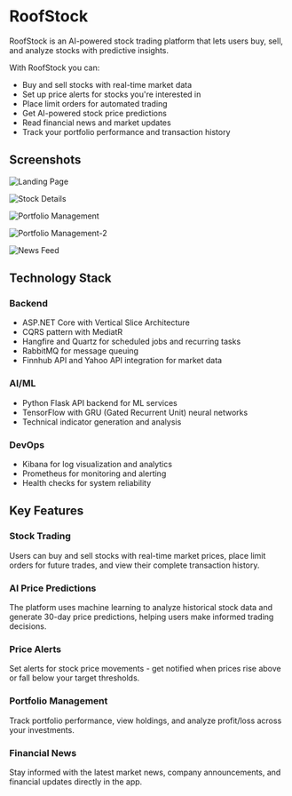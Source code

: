 # RoofStock

RoofStock is an AI-powered stock trading platform that lets users buy, sell, and analyze stocks with predictive insights.

With RoofStock you can:
* Buy and sell stocks with real-time market data
* Set up price alerts for stocks you're interested in
* Place limit orders for automated trading
* Get AI-powered stock price predictions
* Read financial news and market updates
* Track your portfolio performance and transaction history

## Screenshots

![Landing Page](https://github.com/user-attachments/assets/afc05384-fca9-4e4a-b1e5-b51d97206945)

![Stock Details](https://github.com/user-attachments/assets/512e4796-d858-439e-a875-8d670067f950)

![Portfolio Management](https://github.com/user-attachments/assets/4f9468b2-34e0-40e7-b863-81b5e96f6132)

![Portfolio Management-2](https://github.com/user-attachments/assets/c90df977-c1d8-4e77-be11-0f2844d3c648)

![News Feed](https://github.com/user-attachments/assets/1e80e352-130e-4ce2-b590-fededff8198b)



## Technology Stack

### Backend
- ASP.NET Core with Vertical Slice Architecture
- CQRS pattern with MediatR
- Hangfire and Quartz for scheduled jobs and recurring tasks
- RabbitMQ for message queuing 
- Finnhub API and Yahoo API integration for market data

### AI/ML
- Python Flask API backend for ML services
- TensorFlow with GRU (Gated Recurrent Unit) neural networks
- Technical indicator generation and analysis

### DevOps
- Kibana for log visualization and analytics
- Prometheus for monitoring and alerting
- Health checks for system reliability

## Key Features

### Stock Trading
Users can buy and sell stocks with real-time market prices, place limit orders for future trades, and view their complete transaction history.

### AI Price Predictions
The platform uses machine learning to analyze historical stock data and generate 30-day price predictions, helping users make informed trading decisions.

### Price Alerts
Set alerts for stock price movements - get notified when prices rise above or fall below your target thresholds.

### Portfolio Management
Track portfolio performance, view holdings, and analyze profit/loss across your investments.

### Financial News
Stay informed with the latest market news, company announcements, and financial updates directly in the app.